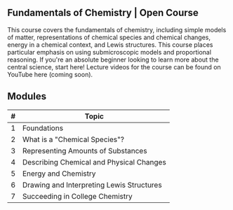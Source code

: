 ## Fundamentals of Chemistry | Open Course
This course covers the fundamentals of chemistry, including simple models of matter, representations of chemical species and chemical changes, energy in a chemical context, and Lewis structures. This course places particular emphasis on using submicroscopic models and proportional reasoning. If you're an absolute beginner looking to learn more about the central science, start here! Lecture videos for the course can be found on YouTube here (coming soon).

## Modules

| # | Topic |
| ------- | -------------- |
| 1 | Foundations |
| 2 | What is a "Chemical Species"? |
| 3 | Representing Amounts of Substances |
| 4 | Describing Chemical and Physical Changes |
| 5 | Energy and Chemistry |
| 6 | Drawing and Interpreting Lewis Structures |
| 7 | Succeeding in College Chemistry |
